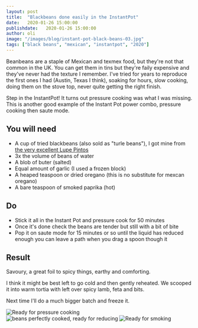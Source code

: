 ```yaml
---
layout: post
title:  "Blackbeans done easily in the InstantPot"
date:   2020-01-26 15:00:00
publishdate:   2020-01-26 15:00:00
author: oli
image: "/images/blog/instant-pot-black-beans-03.jpg"
tags: ["black beans", "mexican", "instantpot", "2020"]
---
```


Beanbeans are a staple of Mexican and texmex food, but they're not that common in the UK.  You can get them in tins but they're faily expensive and they've never had the texture I remember.  I've tried for years to reproduce the first ones I had (Austin, Texas I think), soaking for hours, slow cooking, doing them on the stove top, never quite getting the right finish.

Step in the InstantPot!  It turns out pressure cooking was what I was missing.  This is another good example of the Instant Pot power combo, pressure cooking then saute mode.

## You will need

* A cup of tried blackbeans (also sold as "turle beans"), I got mine from [the very excellent Lupe Pintos](https://www.lupepintos.com/)
* 3x the volume of beans of water
* A blob of buter (salted)
* Equal amount of garlic (I used a frozen block)
* A heaped teaspoon or dried oregano (this is no substitute for mexcan oregano)
* A bare teaspoon of smoked paprika (hot)


## Do

* Stick it all in the Instant Pot and pressure cook for 50 minutes
* Once it's done check the beans are tender but still with a bit of bite
* Pop it on saute mode for 15 minutes or so until the liquid has reduced enough you can leave a path when you drag a spoon though it


## Result

Savoury, a great foil to spicy things, earthy and comforting.

I think it might be best left to go cold and then gently reheated.  We scooped it into warm tortia with left over spicy lamb, feta and bits.

Next time I'll do a much bigger batch and freeze it.

![Ready for pressure cooking](/images/blog/instant-pot-black-beans-01.jpg)
![beans perfectly cooked, ready for reducing](/images/blog/instant-pot-black-beans-02.jpg)
![Ready for smoking](/images/blog/instant-pot-black-beans-03.jpg)
